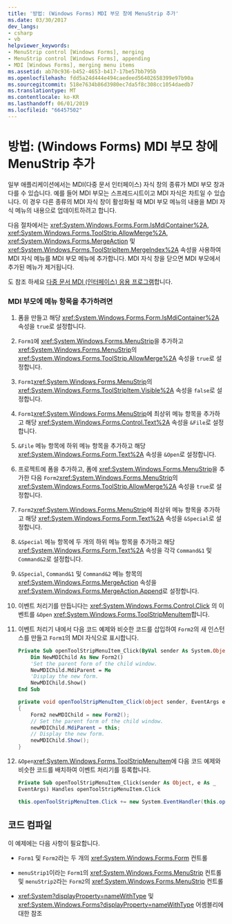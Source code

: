 ```yaml
---
title: '방법: (Windows Forms) MDI 부모 창에 MenuStrip 추가'
ms.date: 03/30/2017
dev_langs:
- csharp
- vb
helpviewer_keywords:
- MenuStrip control [Windows Forms], merging
- MenuStrip control [Windows Forms], appending
- MDI [Windows Forms], merging menu items
ms.assetid: ab70c936-b452-4653-b417-17be57bb795b
ms.openlocfilehash: fdd5a24d444e494caedeed56402658399e97b90a
ms.sourcegitcommit: 518e7634b86d3980ec7da5f8c308cc1054daedb7
ms.translationtype: MT
ms.contentlocale: ko-KR
ms.lasthandoff: 06/01/2019
ms.locfileid: "66457502"
---
```

# <a name="how-to-append-a-menustrip-to-an-mdi-parent-window-windows-forms"></a>방법: (Windows Forms) MDI 부모 창에 MenuStrip 추가
일부 애플리케이션에서는 MDI(다중 문서 인터페이스) 자식 창의 종류가 MDI 부모 창과 다를 수 있습니다. 예를 들어 MDI 부모는 스프레드시트이고 MDI 자식은 차트일 수 있습니다. 이 경우 다른 종류의 MDI 자식 창이 활성화될 때 MDI 부모 메뉴의 내용을 MDI 자식 메뉴의 내용으로 업데이트하려고 합니다.  
  
 다음 절차에서는 <xref:System.Windows.Forms.Form.IsMdiContainer%2A>, <xref:System.Windows.Forms.ToolStrip.AllowMerge%2A>, <xref:System.Windows.Forms.MergeAction> 및 <xref:System.Windows.Forms.ToolStripItem.MergeIndex%2A> 속성을 사용하여 MDI 자식 메뉴를 MDI 부모 메뉴에 추가합니다. MDI 자식 창을 닫으면 MDI 부모에서 추가된 메뉴가 제거됩니다.  
  
 도 참조 하세요 [다중 문서 MDI (인터페이스) 응용 프로그램](../advanced/multiple-document-interface-mdi-applications.md)합니다.  
  
### <a name="to-append-a-menu-item-to-an-mdi-parent"></a>MDI 부모에 메뉴 항목을 추가하려면  
  
1. 폼을 만들고 해당 <xref:System.Windows.Forms.Form.IsMdiContainer%2A> 속성을 `true`로 설정합니다.  
  
2. `Form1`에 <xref:System.Windows.Forms.MenuStrip>을 추가하고 <xref:System.Windows.Forms.MenuStrip>의 <xref:System.Windows.Forms.ToolStrip.AllowMerge%2A> 속성을 `true`로 설정합니다.  
  
3. `Form1`<xref:System.Windows.Forms.MenuStrip>의 <xref:System.Windows.Forms.ToolStripItem.Visible%2A> 속성을 `false`로 설정합니다.  
  
4. `Form1`<xref:System.Windows.Forms.MenuStrip>에 최상위 메뉴 항목을 추가하고 해당 <xref:System.Windows.Forms.Control.Text%2A> 속성을 `&File`로 설정합니다.  
  
5. `&File` 메뉴 항목에 하위 메뉴 항목을 추가하고 해당 <xref:System.Windows.Forms.Form.Text%2A> 속성을 `&Open`로 설정합니다.  
  
6. 프로젝트에 폼을 추가하고, 폼에 <xref:System.Windows.Forms.MenuStrip>을 추가한 다음 `Form2`<xref:System.Windows.Forms.MenuStrip>의 <xref:System.Windows.Forms.ToolStrip.AllowMerge%2A> 속성을 `true`로 설정합니다.  
  
7. `Form2`<xref:System.Windows.Forms.MenuStrip>에 최상위 메뉴 항목을 추가하고 해당 <xref:System.Windows.Forms.Form.Text%2A> 속성을 `&Special`로 설정합니다.  
  
8. `&Special` 메뉴 항목에 두 개의 하위 메뉴 항목을 추가하고 해당 <xref:System.Windows.Forms.Form.Text%2A> 속성을 각각 `Command&1` 및 `Command&2`로 설정합니다.  
  
9. `&Special`, `Command&1` 및 `Command&2` 메뉴 항목의 <xref:System.Windows.Forms.MergeAction> 속성을 <xref:System.Windows.Forms.MergeAction.Append>로 설정합니다.  
  
10. 이벤트 처리기를 만듭니다는 <xref:System.Windows.Forms.Control.Click> 의 이벤트를 `&Open` <xref:System.Windows.Forms.ToolStripMenuItem>합니다.  
  
11. 이벤트 처리기 내에서 다음 코드 예제와 비슷한 코드를 삽입하여 `Form2`의 새 인스턴스를 만들고 `Form1`의 MDI 자식으로 표시합니다.  
  
    ```vb  
    Private Sub openToolStripMenuItem_Click(ByVal sender As System.Object, ByVal e As System.EventArgs) Handles openToolStripMenuItem.Click  
        Dim NewMDIChild As New Form2()  
        'Set the parent form of the child window.  
        NewMDIChild.MdiParent = Me  
        'Display the new form.  
        NewMDIChild.Show()  
    End Sub  
    ```  
  
    ```csharp  
    private void openToolStripMenuItem_Click(object sender, EventArgs e)  
    {  
        Form2 newMDIChild = new Form2();  
        // Set the parent form of the child window.  
        newMDIChild.MdiParent = this;  
        // Display the new form.  
        newMDIChild.Show();  
    }  
    ```  
  
12. `&Open`<xref:System.Windows.Forms.ToolStripMenuItem>에 다음 코드 예제와 비슷한 코드를 배치하여 이벤트 처리기를 등록합니다.  
  
    ```vb  
    Private Sub openToolStripMenuItem_Click(sender As Object, e As _  
    EventArgs) Handles openToolStripMenuItem.Click  
    ```  
  
    ```csharp  
    this.openToolStripMenuItem.Click += new System.EventHandler(this.openToolStripMenuItem_Click);  
    ```  
  
## <a name="compiling-the-code"></a>코드 컴파일  
 이 예제에는 다음 사항이 필요합니다.  
  
- `Form1` 및 `Form2`라는 두 개의 <xref:System.Windows.Forms.Form> 컨트롤  
  
- `menuStrip1`이라는 `Form1`의 <xref:System.Windows.Forms.MenuStrip> 컨트롤 및 `menuStrip2`라는 `Form2`의 <xref:System.Windows.Forms.MenuStrip> 컨트롤  
  
- <xref:System?displayProperty=nameWithType> 및 <xref:System.Windows.Forms?displayProperty=nameWithType> 어셈블리에 대한 참조
